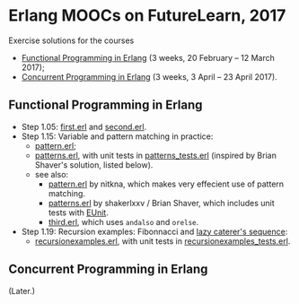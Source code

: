 # Erlang MOOCs on FutureLearn, 2017

Exercise solutions for the courses

* [Functional Programming in Erlang](https://www.futurelearn.com/courses/functional-programming-erlang) (3 weeks, 20 February – 12 March 2017);
* [Concurrent Programming in Erlang](https://www.futurelearn.com/courses/concurrent-programming-erlang) (3 weeks, 3 April –  23 April 2017).

## Functional Programming in Erlang

* Step 1.05: [first.erl](first.erl) and [second.erl](second.erl).
* Step 1.15: Variable and pattern matching in practice:
  * [pattern.erl](pattern.erl);
  * [patterns.erl](patterns.erl), with unit tests in [patterns_tests.erl](patterns_tests.erl) (inspired by Brian Shaver's solution, listed below).
  * see also:
    * [pattern.erl](https://github.com/nitkna/erlang-practise/blob/master/pattern.erl) by nitkna, which makes very effecient use of pattern matching.
    * [patterns.erl](https://gist.github.com/shakerlxxv/c4ce9ba760c68582da8c98b19b410cf1) by shakerlxxv / Brian Shaver, which includes unit tests with [EUnit](http://erlang.org/doc/apps/eunit/chapter.html).
    * [third.erl](https://gist.github.com/tejasbubane/624fec099d616dfaaa26dd2b14162821#file-third-erl), which uses `andalso` and `orelse`.
* Step 1.19: Recursion examples: Fibonnacci and [lazy caterer's sequence](https://en.wikipedia.org/wiki/Lazy_caterer%27s_sequence):
  * [recursionexamples.erl](recursionexamples.erl), with unit tests in [recursionexamples_tests.erl](recursionexamples_tests.erl).


## Concurrent Programming in Erlang

(Later.)

